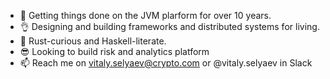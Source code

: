 - 👋 Getting things done on the JVM plarform for over 10 years. 
- 👌 Designing and building frameworks and distributed systems for living. 
- 💞️ Rust-curious and Haskell-literate.
- 😎 Looking to build risk and analytics platform
- 📫 Reach me on vitaly.selyaev@crypto.com or @vitaly.selyaev in Slack 

<!---
crypto-selyaev/crypto-selyaev is a ✨ special ✨ repository because its `README.md` (this file) appears on your GitHub profile.
You can click the Preview link to take a look at your changes.
--->
